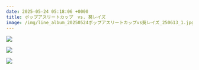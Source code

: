 ```yaml
---
date: 2025-05-24 05:18:06 +0000
title: ポップアスリートカップ　vs. 葵レイズ
image: /img/line_album_20250524ポップアスリートカップvs葵レイズ_250613_1.jpg
---
```

![](/img/line_album_20250524ポップアスリートカップvs葵レイズ_250613_2.jpg)

![](/img/line_album_20250524ポップアスリートカップvs葵レイズ_250613_3.jpg)

![](/img/line_album_20250524ポップアスリートカップvs葵レイズ_250613_4.jpg)
